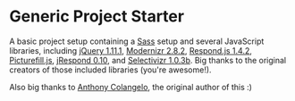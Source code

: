 # Generic Project Starter

A basic project setup containing a [Sass](http://sass-lang.com/) setup and several JavaScript libraries, including [jQuery 1.11.1](http://jquery.com/), [Modernizr 2.8.2](http://modernizr.com/), [Respond.js 1.4.2](https://github.com/scottjehl/Respond/), [Picturefill.js](https://github.com/scottjehl/picturefill/), [jRespond 0.10](https://github.com/ten1seven/jRespond), and [Selectivizr 1.0.3b](https://github.com/keithclark/selectivizr). Big thanks to the original creators of those included libraries (you're awesome!).

Also big thanks to [Anthony Colangelo](https://github.com/acolangelo), the original author of this :)
